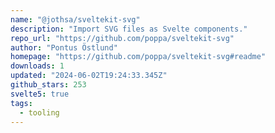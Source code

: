 ```yaml
---
name: "@jothsa/sveltekit-svg"
description: "Import SVG files as Svelte components."
repo_url: "https://github.com/poppa/sveltekit-svg"
author: "Pontus Östlund"
homepage: "https://github.com/poppa/sveltekit-svg#readme"
downloads: 1
updated: "2024-06-02T19:24:33.345Z"
github_stars: 253
svelte5: true
tags: 
  - tooling
---
```

